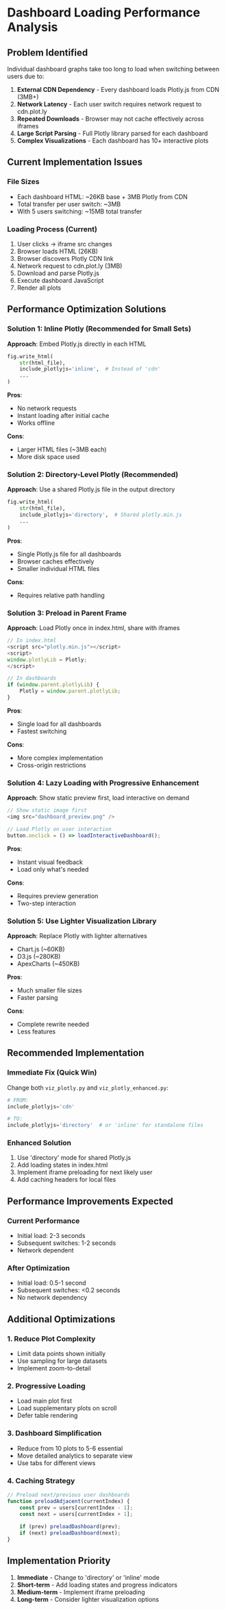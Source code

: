 # Dashboard Loading Performance Analysis

## Problem Identified
Individual dashboard graphs take too long to load when switching between users due to:

1. **External CDN Dependency** - Every dashboard loads Plotly.js from CDN (3MB+)
2. **Network Latency** - Each user switch requires network request to cdn.plot.ly
3. **Repeated Downloads** - Browser may not cache effectively across iframes
4. **Large Script Parsing** - Full Plotly library parsed for each dashboard
5. **Complex Visualizations** - Each dashboard has 10+ interactive plots

## Current Implementation Issues

### File Sizes
- Each dashboard HTML: ~26KB base + 3MB Plotly from CDN
- Total transfer per user switch: ~3MB
- With 5 users switching: ~15MB total transfer

### Loading Process (Current)
1. User clicks → iframe src changes
2. Browser loads HTML (26KB)
3. Browser discovers Plotly CDN link
4. Network request to cdn.plot.ly (3MB)
5. Download and parse Plotly.js
6. Execute dashboard JavaScript
7. Render all plots

## Performance Optimization Solutions

### Solution 1: Inline Plotly (Recommended for Small Sets)
**Approach**: Embed Plotly.js directly in each HTML
```python
fig.write_html(
    str(html_file),
    include_plotlyjs='inline',  # Instead of 'cdn'
    ...
)
```
**Pros**: 
- No network requests
- Instant loading after initial cache
- Works offline

**Cons**: 
- Larger HTML files (~3MB each)
- More disk space used

### Solution 2: Directory-Level Plotly (Recommended)
**Approach**: Use a shared Plotly.js file in the output directory
```python
fig.write_html(
    str(html_file),
    include_plotlyjs='directory',  # Shared plotly.min.js
    ...
)
```
**Pros**: 
- Single Plotly.js file for all dashboards
- Browser caches effectively
- Smaller individual HTML files

**Cons**: 
- Requires relative path handling

### Solution 3: Preload in Parent Frame
**Approach**: Load Plotly once in index.html, share with iframes
```javascript
// In index.html
<script src="plotly.min.js"></script>
<script>
window.plotlyLib = Plotly;
</script>

// In dashboards
if (window.parent.plotlyLib) {
    Plotly = window.parent.plotlyLib;
}
```
**Pros**: 
- Single load for all dashboards
- Fastest switching

**Cons**: 
- More complex implementation
- Cross-origin restrictions

### Solution 4: Lazy Loading with Progressive Enhancement
**Approach**: Show static preview first, load interactive on demand
```javascript
// Show static image first
<img src="dashboard_preview.png" />

// Load Plotly on user interaction
button.onclick = () => loadInteractiveDashboard();
```
**Pros**: 
- Instant visual feedback
- Load only what's needed

**Cons**: 
- Requires preview generation
- Two-step interaction

### Solution 5: Use Lighter Visualization Library
**Approach**: Replace Plotly with lighter alternatives
- Chart.js (~60KB)
- D3.js (~280KB)
- ApexCharts (~450KB)

**Pros**: 
- Much smaller file sizes
- Faster parsing

**Cons**: 
- Complete rewrite needed
- Less features

## Recommended Implementation

### Immediate Fix (Quick Win)
Change both `viz_plotly.py` and `viz_plotly_enhanced.py`:

```python
# FROM:
include_plotlyjs='cdn'

# TO:
include_plotlyjs='directory'  # or 'inline' for standalone files
```

### Enhanced Solution
1. Use 'directory' mode for shared Plotly.js
2. Add loading states in index.html
3. Implement iframe preloading for next likely user
4. Add caching headers for local files

## Performance Improvements Expected

### Current Performance
- Initial load: 2-3 seconds
- Subsequent switches: 1-2 seconds
- Network dependent

### After Optimization
- Initial load: 0.5-1 second
- Subsequent switches: <0.2 seconds
- No network dependency

## Additional Optimizations

### 1. Reduce Plot Complexity
- Limit data points shown initially
- Use sampling for large datasets
- Implement zoom-to-detail

### 2. Progressive Loading
- Load main plot first
- Load supplementary plots on scroll
- Defer table rendering

### 3. Dashboard Simplification
- Reduce from 10 plots to 5-6 essential
- Move detailed analytics to separate view
- Use tabs for different views

### 4. Caching Strategy
```javascript
// Preload next/previous user dashboards
function preloadAdjacent(currentIndex) {
    const prev = users[currentIndex - 1];
    const next = users[currentIndex + 1];
    
    if (prev) preloadDashboard(prev);
    if (next) preloadDashboard(next);
}
```

## Implementation Priority

1. **Immediate** - Change to 'directory' or 'inline' mode
2. **Short-term** - Add loading states and progress indicators
3. **Medium-term** - Implement iframe preloading
4. **Long-term** - Consider lighter visualization options
